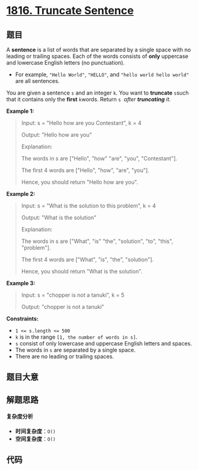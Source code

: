 # [1816. Truncate Sentence](https://leetcode.com/problems/truncate-sentence/)

## 题目

A **sentence** is a list of words that are separated by a single space with no
leading or trailing spaces. Each of the words consists of **only** uppercase
and lowercase English letters (no punctuation).

- For example, `"Hello World"`, `"HELLO"`, and `"hello world hello world"` are all sentences.

You are given a sentence `s`​​​​​​ and an integer `k`​​​​​​. You want to
**truncate** `s`​​​​​​ such that it contains only the **first** `k`​​​​​​
words. Return `s`​​​​ _​​ after **truncating** it._

**Example 1:**

> Input: s = "Hello how are you Contestant", k = 4
>
> Output: "Hello how are you"
>
> Explanation:
>
> The words in s are ["Hello", "how" "are", "you", "Contestant"].
>
> The first 4 words are ["Hello", "how", "are", "you"].
>
> Hence, you should return "Hello how are you".

**Example 2:**

> Input: s = "What is the solution to this problem", k = 4
>
> Output: "What is the solution"
>
> Explanation:
>
> The words in s are ["What", "is" "the", "solution", "to", "this", "problem"].
>
> The first 4 words are ["What", "is", "the", "solution"].
>
> Hence, you should return "What is the solution".

**Example 3:**

> Input: s = "chopper is not a tanuki", k = 5
>
> Output: "chopper is not a tanuki"

**Constraints:**

- `1 <= s.length <= 500`
- `k` is in the range `[1, the number of words in s]`.
- `s` consist of only lowercase and uppercase English letters and spaces.
- The words in `s` are separated by a single space.
- There are no leading or trailing spaces.

## 题目大意

## 解题思路

#### 复杂度分析

- **时间复杂度**：`O()`
- **空间复杂度**：`O()`

## 代码

```javascript

```
